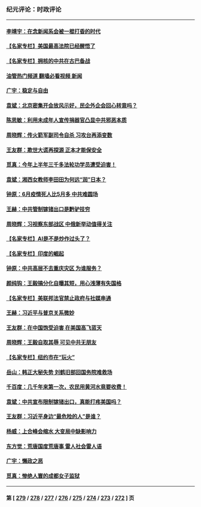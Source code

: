 ### 纪元评论：时政评论
---
#### [李靖宇：在念新闻系会被一棍打昏的时代](../../pages/nsc1025/n14031118.md?07100330) 
#### [【名家专栏】美国最高法院已经醒悟了](../../pages/nsc1025/n14030755.md?07100330) 
#### [【名家专栏】拥核的中共在古巴备战](../../pages/nsc1025/n14028811.md?07100330) 
#### [油管热门频道 翻墙必看视频 新闻](ok?07100330)
#### [广宇：稳定与自由](../../pages/nsc1025/n14031047.md?07100330) 
#### [袁斌：北京密集开会放风示好，民企外企会回心转意吗？](../../pages/nsc1025/n14031031.md?07100330) 
#### [陈思敏：利用未成年人宣传捐器官凸显中共邪恶本质](../../pages/nsc1025/n14031022.md?07100330) 
#### [周晓辉：传火箭军副司令自杀 习攻台再添变数](../../pages/nsc1025/n14030835.md?07100330) 
#### [王友群：欺世大谎再探源 正本才能保安全](../../pages/nsc1025/n14030533.md?07100330) 
#### [觅真：今年上半年三千多法轮功学员遭受迫害！](../../pages/nsc1025/n14030729.md?07100330) 
#### [袁斌：湘西女教师李田田为何远“润”日本？](../../pages/nsc1025/n14030711.md?07100330) 
#### [钟原：6月疫情死人比5月多 中共难圆场](../../pages/nsc1025/n14030525.md?07100330) 
#### [王赫：中共管制镓锗出口是黔驴技穷](../../pages/nsc1025/n14030447.md?07100330) 
#### [周晓辉：习视察东部战区 中俄新举动值得关注](../../pages/nsc1025/n14030412.md?07100330) 
#### [【名家专栏】AI是不是炒作过头了？](../../pages/nsc1025/n14030311.md?07100330) 
#### [【名家专栏】印度的崛起](../../pages/nsc1025/n14027418.md?07100330) 
#### [钟原：中共高层不去重庆灾区 为谁服务？](../../pages/nsc1025/n14029911.md?07100330) 
#### [颜纯钩：王毅搞分化自曝其短，用心浅薄有失国格](../../pages/nsc1025/n14029817.md?07100330) 
#### [【名家专栏】美联邦法官禁止政府与社媒串通](../../pages/nsc1025/n14029628.md?07100330) 
#### [王赫：习近平与普京关系微妙](../../pages/nsc1025/n14029370.md?07100330) 
#### [王友群：在中国饱受迫害 在美国高飞蓝天](../../pages/nsc1025/n14029078.md?07100330) 
#### [周晓辉：王毅自取其辱 可见中共无朋友](../../pages/nsc1025/n14029065.md?07100330) 
#### [【名家专栏】纽约市在“玩火”](../../pages/nsc1025/n14027244.md?07100330) 
#### [岳山：韩正大秘失势 刘鹤旧部回国务院难救场](../../pages/nsc1025/n14028683.md?07100330) 
#### [千百度：几千年来第一次，农民用黄河水竟要收费！](../../pages/nsc1025/n14028717.md?07100330) 
#### [袁斌：中共宣布限制镓锗出口，真能打疼美国吗？](../../pages/nsc1025/n14028696.md?07100330) 
#### [王友群：习近平身边“最危险的人”是谁？](../../pages/nsc1025/n14028336.md?07100330) 
#### [杨威：上合峰会缩水 大变局中缺影响力](../../pages/nsc1025/n14028404.md?07100330) 
#### [东方觉：荒唐国度荒唐事 雷人社会雷人语](../../pages/nsc1025/n14028394.md?07100330) 
#### [广宇：懒政之恶](../../pages/nsc1025/n14028382.md?07100330) 
#### [觅真：惨绝人寰的成都女子监狱](../../pages/nsc1025/n14028190.md?07100330) 

---
#### 第 [ [279](./279.md?07100330) / [278](./278.md?07100330) / [277](./277.md?07100330) / [276](./276.md?07100330) / [275](./275.md?07100330) / [274](./274.md?07100330) / [273](./273.md?07100330) / [272](./272.md?07100330) ] 页
